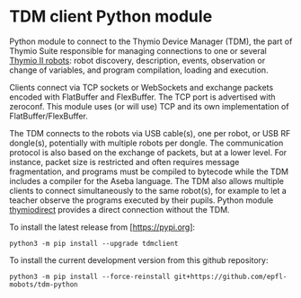# TDM client Python module

Python module to connect to the Thymio Device Manager (TDM), the part of Thymio Suite responsible for managing connections to one or several [Thymio II robots](https://thymio.org): robot discovery, description, events, observation or change of variables, and program compilation, loading and execution.

Clients connect via TCP sockets or WebSockets and exchange packets encoded with FlatBuffer and FlexBuffer. The TCP port is advertised with zeroconf. This module uses (or will use) TCP and its own implementation of FlatBuffer/FlexBuffer.

The TDM connects to the robots via USB cable(s), one per robot, or USB RF dongle(s), potentially with multiple robots per dongle. The communication protocol is also based on the exchange of packets, but at a lower level. For instance, packet size is restricted and often requires message fragmentation, and programs must be compiled to bytecode while the TDM includes a compiler for the Aseba language. The TDM also allows multiple clients to connect simultaneously to the same robot(s), for example to let a teacher observe the programs executed by their pupils. Python module [thymiodirect](https://pypi.org/project/thymiodirect/) provides a direct connection without the TDM.

To install the latest release from [https://pypi.org]:
```
python3 -m pip install --upgrade tdmclient
```

To install the current development version from this github repository:
```
python3 -m pip install --force-reinstall git+https://github.com/epfl-mobots/tdm-python
```
